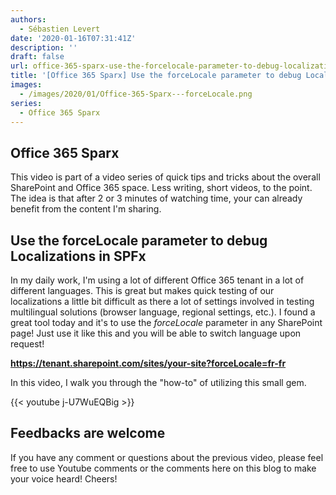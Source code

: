 ```yaml
---
authors:
  - Sébastien Levert
date: '2020-01-16T07:31:41Z'
description: ''
draft: false
url: office-365-sparx-use-the-forcelocale-parameter-to-debug-localizations-in-spfx
title: '[Office 365 Sparx] Use the forceLocale parameter to debug Localizations in SPFx'
images:
  - /images/2020/01/Office-365-Sparx---forceLocale.png
series:
  - Office 365 Sparx
---
```


## Office 365 Sparx

This video is part of a video series of quick tips and tricks about the overall SharePoint and Office 365 space. Less
writing, short videos, to the point. The idea is that after 2 or 3 minutes of watching time, your can already benefit
from the content I'm sharing.

## Use the forceLocale parameter to debug Localizations in SPFx

In my daily work, I'm using a lot of different Office 365 tenant in a lot of different languages. This is great but
makes quick testing of our localizations a little bit difficult as there a lot of settings involved in testing
multilingual solutions (browser language, regional settings, etc.). I found a great tool today and it's to use the
_forceLocale_ parameter in any SharePoint page! Just use it like this and you will be able to switch language upon
request!

**https://tenant.sharepoint.com/sites/your-site?forceLocale=fr-fr**

In this video, I walk you through the "how-to" of utilizing this small gem.

{{< youtube j-U7WuEQBig >}}

## Feedbacks are welcome

If you have any comment or questions about the previous video, please feel free to use Youtube comments or the comments
here on this blog to make your voice heard! Cheers!
